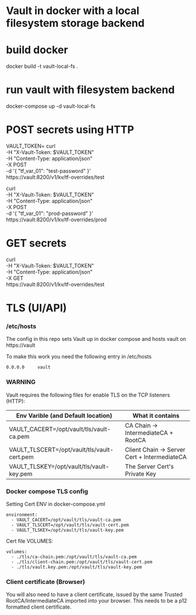 # Vault in docker with a local filesystem storage backend

# build docker
docker build -t vault-local-fs .

# run vault with filesystem backend
docker-compose up -d vault-local-fs

# POST secrets using HTTP
VAULT_TOKEN=<A working token>
curl \
    -H "X-Vault-Token: $VAULT_TOKEN" \
    -H "Content-Type: application/json" \
    -X POST \
    -d '{ "tf_var_01": "test-password" }' \
    https://vault:8200/v1/kv/tf-overrides/test

curl \
    -H "X-Vault-Token: $VAULT_TOKEN" \
    -H "Content-Type: application/json" \
    -X POST \
    -d '{ "tf_var_01": "prod-password" }' \
    https://vault:8200/v1/kv/tf-overrides/prod

# GET secrets
curl \
    -H "X-Vault-Token: $VAULT_TOKEN" \
    -H "Content-Type: application/json" \
    -X GET \
    https://vault:8200/v1/kv/tf-overrides/test


# TLS (UI/API)

### /etc/hosts

The config in this repo sets Vault up in docker compose and hosts vault on https://vault

To make this work you need the following entry in /etc/hosts
```
0.0.0.0		vault
```

### WARNING

Vault requires the following files for enable TLS on the TCP listeners (HTTP):

| Env Varible (and Default location)           | What it contains                              |
| ---------------------------------------------| --------------------------------------------- |
| VAULT_CACERT=/opt/vault/tls/vault-ca.pem     | CA Chain -> IntermediateCA + RootCA           |
| VAULT_TLSCERT=/opt/vault/tls/vault-cert.pem  | Client Chain -> Server Cert + IntermediateCA  |
| VAULT_TLSKEY=/opt/vault/tls/vault-key.pem    | The Server Cert's Private Key                 |

### Docker compose TLS config

Setting Cert ENV in docker-compose.yml
```
environment:
  - VAULT_CACERT=/opt/vault/tls/vault-ca.pem
  - VAULT_TLSCERT=/opt/vault/tls/vault-cert.pem
  - VAULT_TLSKEY=/opt/vault/tls/vault-key.pem
```

Cert file VOLUMES: 
```
volumes:
  - ./tls/ca-chain.pem:/opt/vault/tls/vault-ca.pem
  - ./tls/client-chain.pem:/opt/vault/tls/vault-cert.pem
  - ./tls/vault.key.pem:/opt/vault/tls/vault-key.pem
```

### Client certificate (Browser)

You will also need to have a client certificate, issued by the same Trusted RootCA/IntermediateCA imported into your browser. This needs to be a p12 formatted client certificate. 